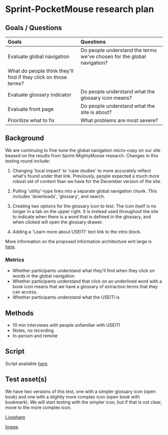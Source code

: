 # Sprint-PocketMouse research plan

## Goals / Questions
Goals | Questions
:----- | :---------
Evaluate global navigation | Do people understand the terms we've chosen for the global navigation?
 | What do people think they'll find if they click on those terms?
Evaluate glossary indicator | Do people understand what the glossary icon means?
Evaluate front page | Do people understand what the site is about?
Prioritize what to fix | What problems are most severe?


## Background

We are continuing to fine-tune the global navigation micro-copy on our site beased on the results from Sprint-MightyMoose research. Changes in this testing round include:

1. Changing 'local impact' to 'case studies' to more accurately reflect what's found under that link. Previously, people expected a much more robust set of content than we have for the December version of the site.

1. Pulling 'utility'-type links into a separate global navigation chunk. This includes 'downloads', 'glossary', and search.

1. Creating two options for the glossary icon to test. The icon itself is no longer in a tab on the upper right. It is instead used throughout the site to indicate when there is a word that is defined in the glossary, and when clicked will open the glossary drawer.

1. Adding a 'Learn more about USEITI' text link to the intro block.

More information on the proposed information architecture writ large is [here](https://github.com/18F/doi-extractives-data/issues/622).


### Metrics

* Whether participants understand what they'll find when they click on words in the global navigation
* Whether participants understand that click on an underlined word with a book icon means that we have a glossary of extraction terms that they can access.
* Whether participants understand what the USEITI is


## Methods
* 10 min interviews with people unfamiliar with USEITI
* Notes, no recording
* In-person and remote


## Script

Script available [here](https://github.com/18F/doi-extractives-data/blob/research/research/sprint-pocketmouse/sprint-pocketmouse_interview-script.md).


## Test asset(s)

We have two versions of this test, one with a simpler glossary icon (open book) and one with a slightly more complex icon (open book with bookmark). We will start testing with the simpler icon, but if that is not clear, move to the more complex icon.

[Liveshare](https://invis.io/974Q36H6Q)

[Image](https://github.com/18F/doi-extractives-data/blob/research/assets/img/pocketmouse/sprint-pocketmouse-img-a.png).
